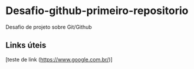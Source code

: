 # Desafio-github-primeiro-repositorio
Desafio de projeto sobre Git/Github

## Links úteis

[teste de link (https://www.google.com.br/)]
